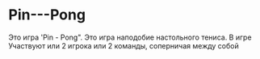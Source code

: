 # Pin---Pong
Это игра 'Pin - Pong". Это игра наподобие настольного тениса. В игре Участвуют или 2 игрока или 2 команды, соперничая между собой
